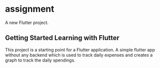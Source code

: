 # assignment

A new Flutter project.

## Getting Started Learning with Flutter

This project is a starting point for a Flutter application. A simple flutter app without any backend which is used to track daily expenses and creates a graph to track the daily spendings.


